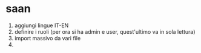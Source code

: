 # saan

1. aggiungi lingue IT-EN
2. definire i ruoli (per ora si ha admin e user, quest'ultimo va in sola lettura)
3. import massivo da vari file
4. 